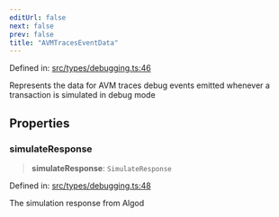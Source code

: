 ```yaml
---
editUrl: false
next: false
prev: false
title: "AVMTracesEventData"
---
```


Defined in: [src/types/debugging.ts:46](https://github.com/algorandfoundation/algokit-utils-ts/blob/45957336d0cbf88c980c0a3343335a5e5e142c93/src/types/debugging.ts#L46)

Represents the data for AVM traces debug events emitted whenever a transaction is simulated in debug mode

## Properties

### simulateResponse

> **simulateResponse**: `SimulateResponse`

Defined in: [src/types/debugging.ts:48](https://github.com/algorandfoundation/algokit-utils-ts/blob/45957336d0cbf88c980c0a3343335a5e5e142c93/src/types/debugging.ts#L48)

The simulation response from Algod
